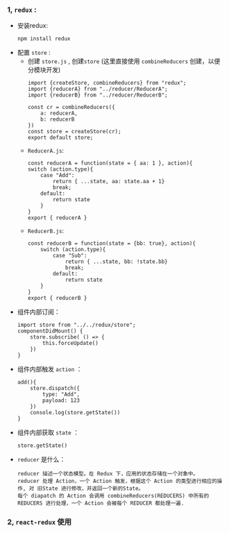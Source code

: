### 1, `redux` :
- 安装redux:
    ```
    npm install redux
    ```
- 配置 `store` :
  - 创建 `store.js` , 创建`store` (这里直接使用 `combineReducers` 创建，以便分模块开发)
    ```
    import {createStore, combineReducers} from "redux";
    import {reducerA} from "../reducer/ReducerA";
    import {reducerB} from "../reducer/ReducerB";

    const cr = combineReducers({
        a: reducerA,
        b: reducerB
    })
    const store = createStore(cr);
    export default store;
    ```
  - `ReducerA.js`:
    ```
    const reducerA = function(state = { aa: 1 }, action){
    switch (action.type){
        case "Add":
            return { ...state, aa: state.aa + 1}
            break;
        default:
            return state
        }
    }
    export { reducerA }
    ```
  - `ReducerB.js`:
    ```
    const reducerB = function(state = {bb: true}, action){
        switch (action.type){
            case "Sub":
                return { ...state, bb: !state.bb}
                break;
            default:
                return state
        }
    }
    export { reducerB }
    ```
- 组件内部订阅：
    ```
    import store from "../../redux/store";
    componentDidMount() {
        store.subscribe( () => {
            this.forceUpdate()
        })
    }
    ```
- 组件内部触发 `action` ：
    ```
    add(){
        store.dispatch({
            type: "Add",
            payload: 123
        })
        console.log(store.getState())
    }
    ```
- 组件内部获取 `state` ：
    ```
    store.getState()
    ``` 
- `reducer` 是什么：
    ```
    reducer 描述一个状态模型。在 Redux 下，应用的状态存储在一个对象中。
    reducer 处理 Action，一个 Action 触发，根据这个 Action 的类型进行相应的操作, 对 旧State 进行修改，并返回一个新的State。
    每个 diapatch 的 Action 会调用 combineReducers(REDUCERS) 中所有的 REDUCERS 进行处理，一个 Action 会被每个 REDUCER 都处理一遍.
    ```
### 2, `react-redux` 使用 
